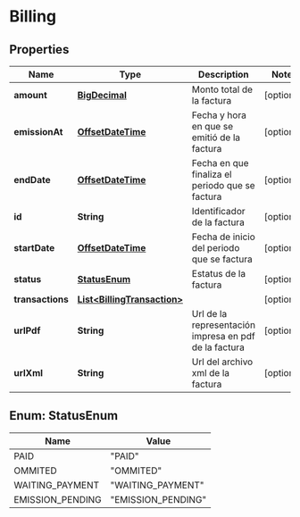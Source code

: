 # Billing

## Properties
Name | Type | Description | Notes
------------ | ------------- | ------------- | -------------
**amount** | [**BigDecimal**](BigDecimal.md) | Monto total de la factura |  [optional]
**emissionAt** | [**OffsetDateTime**](OffsetDateTime.md) | Fecha y hora en que se emitió de la factura |  [optional]
**endDate** | [**OffsetDateTime**](OffsetDateTime.md) | Fecha en que finaliza el periodo que se factura |  [optional]
**id** | **String** | Identificador de la factura |  [optional]
**startDate** | [**OffsetDateTime**](OffsetDateTime.md) | Fecha de inicio del periodo que se factura |  [optional]
**status** | [**StatusEnum**](#StatusEnum) | Estatus de la factura |  [optional]
**transactions** | [**List&lt;BillingTransaction&gt;**](BillingTransaction.md) |  |  [optional]
**urlPdf** | **String** | Url de la representación impresa en pdf de la factura |  [optional]
**urlXml** | **String** | Url del archivo xml de la factura |  [optional]

<a name="StatusEnum"></a>
## Enum: StatusEnum
Name | Value
---- | -----
PAID | &quot;PAID&quot;
OMMITED | &quot;OMMITED&quot;
WAITING_PAYMENT | &quot;WAITING_PAYMENT&quot;
EMISSION_PENDING | &quot;EMISSION_PENDING&quot;

